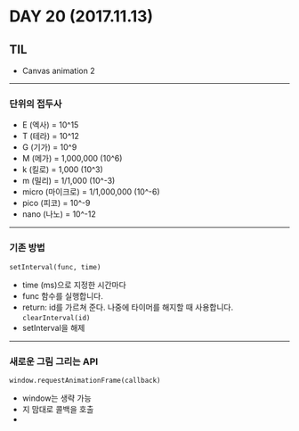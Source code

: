 # DAY 20 (2017.11.13)

## TIL

- Canvas animation 2

---
### 단위의 접두사

- E (엑사) = 10^15
- T (테라) = 10^12
- G (기가) = 10^9
- M (메가) = 1,000,000 (10^6)
- k (킬로) = 1,000 (10^3)
- m (밀리) = 1/1,000 (10^-3)
- micro (마이크로) = 1/1,000,000 (10^-6)
- pico (피코) = 10^-9
- nano (나노) = 10^-12

---
### 기존 방법

`setInterval(func, time)`
 - time (ms)으로 지정한 시간마다
 - func 함수를 실행합니다.
 - return: id를 가르쳐 준다. 나중에 타이머를 해지할 때 사용합니다.
`clearInterval(id)`
 - setInterval을 해제

---
### 새로운 그림 그리는 API

`window.requestAnimationFrame(callback)`
- window는 생략 가능
- 지 맘대로 콜백을 호출
-
